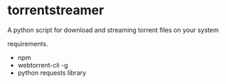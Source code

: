 # torrentstreamer
A python script for download and streaming torrent files on your system


 requirements.

   * npm
   * webtorrent-cli -g
   * python requests library

   
